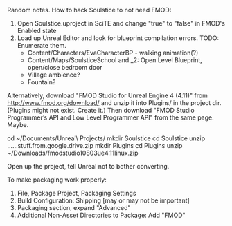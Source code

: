 Random notes. How to hack Soulstice to not need FMOD:

1. Open Soulstice.uproject in SciTE and change "true" to "false" in FMOD's Enabled state
2. Load up Unreal Editor and look for blueprint compilation errors. TODO: Enumerate them.
   - Content/Characters/EvaCharacterBP - walking animation(?)
   - Content/Maps/SoulsticeSchool and _2: Open Level Blueprint, open/close bedroom door
   - Village ambience?
   - Fountain?


Alternatively, download "FMOD Studio for Unreal Engine 4 (4.11)" from
http://www.fmod.org/download/ and unzip it into Plugins/ in the project dir.
(Plugins might not exist. Create it.)
Then download "FMOD Studio Programmer’s API and Low Level Programmer API" from
the same page. Maybe.

cd ~/Documents/Unreal\ Projects/
mkdir Soulstice
cd Soulstice
unzip ......stuff.from.google.drive.zip
mkdir Plugins
cd Plugins
unzip ~/Downloads/fmodstudio10803ue4.11linux.zip

Open up the project, tell Unreal not to bother converting.

To make packaging work properly:

1. File, Package Project, Packaging Settings
2. Build Configuration: Shipping [may or may not be important]
3. Packaging section, expand "Advanced"
4. Additional Non-Asset Directories to Package: Add "FMOD"
